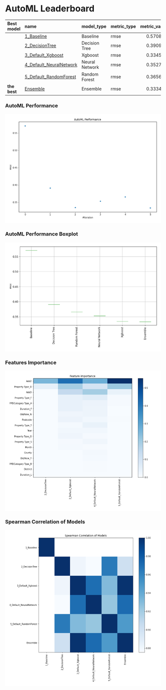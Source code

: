 # AutoML Leaderboard

| Best model   | name                                                         | model_type     | metric_type   |   metric_value |   train_time |
|:-------------|:-------------------------------------------------------------|:---------------|:--------------|---------------:|-------------:|
|              | [1_Baseline](1_Baseline/README.md)                           | Baseline       | rmse          |       0.570843 |         1.86 |
|              | [2_DecisionTree](2_DecisionTree/README.md)                   | Decision Tree  | rmse          |       0.390957 |         6.43 |
|              | [3_Default_Xgboost](3_Default_Xgboost/README.md)             | Xgboost        | rmse          |       0.334541 |         9.26 |
|              | [4_Default_NeuralNetwork](4_Default_NeuralNetwork/README.md) | Neural Network | rmse          |       0.352769 |         4.25 |
|              | [5_Default_RandomForest](5_Default_RandomForest/README.md)   | Random Forest  | rmse          |       0.365614 |         9.91 |
| **the best** | [Ensemble](Ensemble/README.md)                               | Ensemble       | rmse          |       0.333497 |         0.52 |

### AutoML Performance
![AutoML Performance](ldb_performance.png)

### AutoML Performance Boxplot
![AutoML Performance Boxplot](ldb_performance_boxplot.png)

### Features Importance
![features importance across models](features_heatmap.png)



### Spearman Correlation of Models
![models spearman correlation](correlation_heatmap.png)

